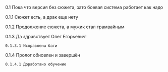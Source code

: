 0.1 Пока что версия без сюжета, зато боевая система работает как надо 

0.1.1 Сюжет есть, а драк еще нету

0.1.2 Продолжение сюжета, а мужик стал трамвайным

0.1.3 Да здравствует Олег Егорьевич!

    0.1.3.1 Исправлены баги

0.1.4 Пролог обновлен и завершён

    0.1.4.1 Доработано обучение
